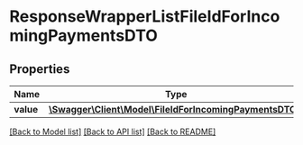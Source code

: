 # ResponseWrapperListFileIdForIncomingPaymentsDTO

## Properties
Name | Type | Description | Notes
------------ | ------------- | ------------- | -------------
**value** | [**\Swagger\Client\Model\FileIdForIncomingPaymentsDTO[]**](FileIdForIncomingPaymentsDTO.md) |  | [optional] 

[[Back to Model list]](../../README.md#documentation-for-models) [[Back to API list]](../../README.md#documentation-for-api-endpoints) [[Back to README]](../../README.md)

